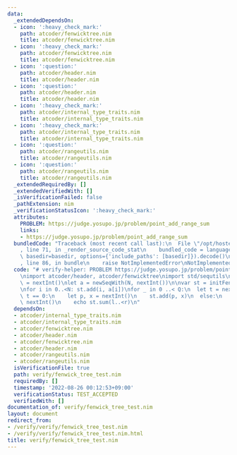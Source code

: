 ```yaml
---
data:
  _extendedDependsOn:
  - icon: ':heavy_check_mark:'
    path: atcoder/fenwicktree.nim
    title: atcoder/fenwicktree.nim
  - icon: ':heavy_check_mark:'
    path: atcoder/fenwicktree.nim
    title: atcoder/fenwicktree.nim
  - icon: ':question:'
    path: atcoder/header.nim
    title: atcoder/header.nim
  - icon: ':question:'
    path: atcoder/header.nim
    title: atcoder/header.nim
  - icon: ':heavy_check_mark:'
    path: atcoder/internal_type_traits.nim
    title: atcoder/internal_type_traits.nim
  - icon: ':heavy_check_mark:'
    path: atcoder/internal_type_traits.nim
    title: atcoder/internal_type_traits.nim
  - icon: ':question:'
    path: atcoder/rangeutils.nim
    title: atcoder/rangeutils.nim
  - icon: ':question:'
    path: atcoder/rangeutils.nim
    title: atcoder/rangeutils.nim
  _extendedRequiredBy: []
  _extendedVerifiedWith: []
  _isVerificationFailed: false
  _pathExtension: nim
  _verificationStatusIcon: ':heavy_check_mark:'
  attributes:
    PROBLEM: https://judge.yosupo.jp/problem/point_add_range_sum
    links:
    - https://judge.yosupo.jp/problem/point_add_range_sum
  bundledCode: "Traceback (most recent call last):\n  File \"/opt/hostedtoolcache/Python/3.10.6/x64/lib/python3.10/site-packages/onlinejudge_verify/documentation/build.py\"\
    , line 71, in _render_source_code_stat\n    bundled_code = language.bundle(stat.path,\
    \ basedir=basedir, options={'include_paths': [basedir]}).decode()\n  File \"/opt/hostedtoolcache/Python/3.10.6/x64/lib/python3.10/site-packages/onlinejudge_verify/languages/nim.py\"\
    , line 86, in bundle\n    raise NotImplementedError\nNotImplementedError\n"
  code: "# verify-helper: PROBLEM https://judge.yosupo.jp/problem/point_add_range_sum\n\
    \nimport atcoder/header, atcoder/fenwicktree\nimport std/sequtils\n\nlet N, Q\
    \ = nextInt()\nlet a = newSeqWith(N, nextInt())\n\nvar st = initFenwickTree[int](N)\n\
    \nfor i in 0..<N: st.add(i, a[i])\nfor _ in 0 ..< Q:\n  let t = nextInt()\n  if\
    \ t == 0:\n    let p, x = nextInt()\n    st.add(p, x)\n  else:\n    let l, r =\
    \ nextInt()\n    echo st.sum(l..<r)\n"
  dependsOn:
  - atcoder/internal_type_traits.nim
  - atcoder/internal_type_traits.nim
  - atcoder/fenwicktree.nim
  - atcoder/header.nim
  - atcoder/fenwicktree.nim
  - atcoder/header.nim
  - atcoder/rangeutils.nim
  - atcoder/rangeutils.nim
  isVerificationFile: true
  path: verify/fenwick_tree_test.nim
  requiredBy: []
  timestamp: '2022-08-26 00:12:53+09:00'
  verificationStatus: TEST_ACCEPTED
  verifiedWith: []
documentation_of: verify/fenwick_tree_test.nim
layout: document
redirect_from:
- /verify/verify/fenwick_tree_test.nim
- /verify/verify/fenwick_tree_test.nim.html
title: verify/fenwick_tree_test.nim
---
```

